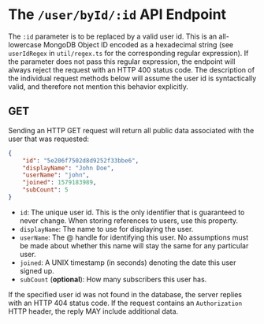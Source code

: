 # The `/user/byId/:id` API Endpoint

The `:id` parameter is to be replaced by a valid user id.  This is an
all-lowercase MongoDB Object ID encoded as a hexadecimal string
(see `userIdRegex` in `util/regex.ts` for the corresponding regular expression).
If the parameter does not pass this regular expression, the endpoint will always
reject the request with an HTTP 400 status code.  The description of the
individual request methods below will assume the user id is syntactically valid,
and therefore not mention this behavior explicitly.

## GET

Sending an HTTP GET request will return all public data associated with the user
that was requested:

```json
{
    "id": "5e206f7502d8d9252f33bbe6",
    "displayName": "John Doe",
    "userName": "john",
    "joined": 1579183989,
    "subCount": 5
}
```

- `id`: The unique user id.  This is the only identifier that is guaranteed to
  never change.  When storing references to users, use this property.
- `displayName`: The name to use for displaying the user.
- `userName`: The @ handle for identifying this user.  No assumptions must be
  made about whether this name will stay the same for any particular user.
- `joined`: A UNIX timestamp (in seconds) denoting the date this user signed up.
- `subCount` (**optional**): How many subscribers this user has.

If the specified user id was not found in the database, the server replies with
an HTTP 404 status code.  If the request contains an `Authorization` HTTP 
header, the reply MAY include additional data. 
